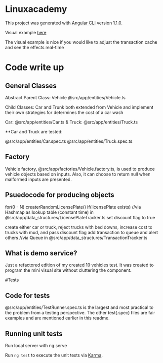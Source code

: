 # Linuxacademy

This project was generated with [Angular CLI](https://github.com/angular/angular-cli) version 1.1.0.

Visual example [here](http://thad_linuxacademy.surge.sh/)

The visual example is nice if you would like to adjust the transaction cache and see the effects real-time

# Code write up
## General Classes

Abstract Parent Class: Vehicle @src/app/entities/Vehicle.ts

Child Classes: Car and Trunk both extended from Vehicle and implement their own strategies for determines the cost of a car wash

Car: @src/app/entities/Car.ts &
Truck: @src/app/entities/Truck.ts

**Car and Truck are tested: 

@src/app/entities/Car.spec.ts @src/app/entities/Truck.spec.ts

## Factory

Vehicle factory, @src/app/factories/Vehicle.factory.ts, is used to produce vehicle objects based on inputs. Also, it can choose to return null when malformed inputs are presented.

## Psuedocode for producing objects
for(0 - N)
  createrRandomLicensePlate()
  if(licensePlate exists) //via Hashmap as lookup table (constant time) in @src/app/data_structures/LicensePlateTracker.ts
    set discount flag to true

  create either car or truck, reject trucks with bed downs, increase cost to trucks with mud, and pass discount flag
  add transaction to queue and alert others //via Queue in @src/app/data_structures/TransactionTracker.ts

## What is demo service? 

Just a refactored edition of my created 10 vehicles test. It was created to program the mini visual site without cluttering the component.

#Tests

## Code for tests

@src/app/entities/TestRunner.spec.ts is the largest and most practical to the problem from a testing perspective. The other test(.spec) files are fair examples and are mentioned earlier in this readme.

## Running unit tests

Run local server with ng serve 

Run `ng test` to execute the unit tests via [Karma](https://karma-runner.github.io).
